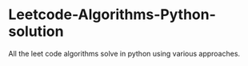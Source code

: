 # Leetcode-Algorithms-Python-solution
All the leet code algorithms solve in python using various approaches.
